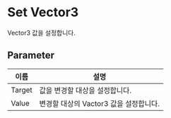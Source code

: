 # Set Vector3
Vector3 값을 설정합니다.

## Parameter

| **이름**         | **설명**                    |
|----------------|---------------------------|
| Target | 값을 변경할 대상을 설정합니다.         |
| Value  | 변경할 대상의 Vactor3 값을 설정합니다. |



